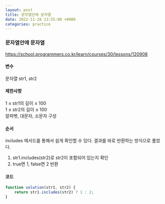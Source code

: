 ```yaml
---
layout: post
title: 문자열안에 문자열
date: 2022-11-28 13:55:00 +0900
categories: practice
---
```

### 문자열안에 문자열    
https://school.programmers.co.kr/learn/courses/30/lessons/120908    
    
#### 변수    
문자열 str1, str2    
    
#### 제한사항    
1 ≤ str1의 길이 ≤ 100    
1 ≤ str2의 길이 ≤ 100    
알파벳, 대문자, 소문자 구성    
    
#### 순서    
includes 메서드를 통해서 쉽게 확인할 수 있다. 결과를 바로 반환하는 방식으로 풀었다.    
1. str1.includes(str2)로 str2이 포함되어 있는지 확인    
2. true면 1, false면 2 반환    
    
#### 코드    
```JavaScript
function solution(str1, str2) {
    return str1.includes(str2) ? 1 : 2;
}
```